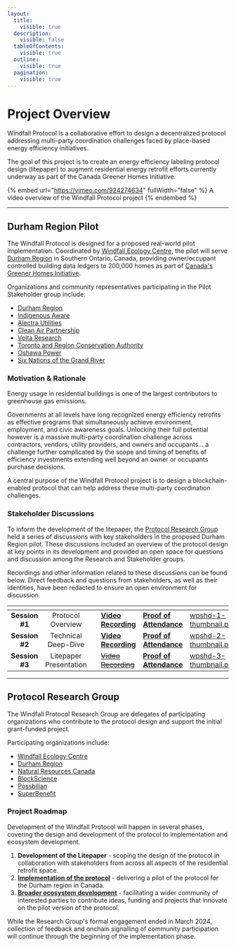 ```yaml
---
layout:
  title:
    visible: true
  description:
    visible: false
  tableOfContents:
    visible: true
  outline:
    visible: true
  pagination:
    visible: true
---
```


# Project Overview

Windfall Protocol is a collaborative effort to design a decentralized protocol addressing multi-party coordination challenges faced by place-based energy efficiency initiatives.

The goal of this project is to create an energy efficiency labeling protocol design (litepaper) to augment residential energy retrofit efforts currently underway as part of the Canada Greener Homes Initiative.

{% embed url="https://vimeo.com/924274634" fullWidth="false" %}
A video overview of the Windfall Protocol project
{% endembed %}

***

## Durham Region Pilot

The Windfall Protocol is designed for a proposed real-world pilot implementation. Coordinated by [Windfall Ecology Centre](https://windfallcentre.ca/), the pilot will serve [Durham Region](https://www.durham.ca/en/index.aspx) in Southern Ontario, Canada, providing owner/occupant controlled building data ledgers to 200,000 homes as part of [Canada's Greener Homes Initiative](https://natural-resources.canada.ca/energy-efficiency/homes/canada-greener-homes-initiative/24831).

Organizations and community representatives participating in the Pilot Stakeholder group include:

* [Durham Region](https://www.durham.ca/en/index.aspx)
* [Indigenous Aware](https://www.indigenousaware.com/)
* [Alectra Utilities](https://alectrautilities.com/)
* [Clean Air Partnership](https://www.cleanairpartnership.org/)
* [Volta Research](https://voltaresearch.org/)
* [Toronto and Region Conservation Authority](https://trca.ca/)
* [Oshawa Power](https://www.oshawapower.ca/)
* [Six Nations of the Grand River](https://www.sixnations.ca/)

### Motivation & Rationale

Energy usage in residential buildings is one of the largest contributors to greenhouse gas emissions.

Governments at all levels have long recognized energy efficiency retrofits as effective programs that simultaneously achieve environment, employment, and civic awareness goals. Unlocking their full potential however is a massive multi-party coordination challenge across contractors, vendors, utility providers, and owners and occupants… a challenge further complicated by the scope and timing of benefits of efficiency investments extending well beyond an owner or occupants purchase decisions.

A central purpose of the Windfall Protocol project is to design a blockchain-enabled protocol that can help address these multi-party coordination challenges.

### Stakeholder Discussions

To inform the development of the litepaper, the [Protocol Research Group](project.md#protocol-research-group) held a series of discussions with key stakeholders in the proposed Durham Region pilot. These discussions included an overview of the protocol design at key points in its development and provided an open space for questions and discussion among the Research and Stakeholder groups.

Recordings and other information related to these discussions can be found below. Direct feedback and questions from stakeholders, as well as their identities, have been redacted to ensure an open environment for discussion.

<table data-view="cards"><thead><tr><th align="center"></th><th align="center"></th><th data-type="content-ref"></th><th></th><th></th><th data-hidden data-card-cover data-type="files"></th><th data-hidden data-card-target data-type="content-ref"></th></tr></thead><tbody><tr><td align="center"><strong>Session #1</strong></td><td align="center">Protocol Overview</td><td></td><td><a href="https://vimeo.com/911712812"><strong>Video Recording</strong></a></td><td><a href="https://poap.gallery/event/167375"><strong>Proof of Attendance</strong></a></td><td><a href=".gitbook/assets/wpshd-1-thumbnail.png">wpshd-1-thumbnail.png</a></td><td><a href="https://lu.ma/g4m2o2wb">https://lu.ma/g4m2o2wb</a></td></tr><tr><td align="center"><strong>Session #2</strong></td><td align="center">Technical Deep-Dive</td><td></td><td><a href="https://vimeo.com/914631253"><strong>Video Recording</strong></a></td><td><a href="https://poap.gallery/event/168306"><strong>Proof of Attendance</strong></a></td><td><a href=".gitbook/assets/wpshd-2-thumbnail.png">wpshd-2-thumbnail.png</a></td><td><a href="https://lu.ma/bipzjjr5">https://lu.ma/bipzjjr5</a></td></tr><tr><td align="center"><strong>Session #3</strong></td><td align="center">Litepaper Presentation</td><td></td><td><a data-footnote-ref href="#user-content-fn-1"><del>Video Recording</del></a></td><td><a href="https://poap.gallery/event/168937"><strong>Proof of Attendance</strong></a></td><td><a href=".gitbook/assets/wpshd-3-thumbnail.png">wpshd-3-thumbnail.png</a></td><td><a href="https://lu.ma/8m55tp6w">https://lu.ma/8m55tp6w</a></td></tr></tbody></table>

***

## Protocol Research Group

The Windfall Protocol Research Group are delegates of participating organizations who contribute to the protocol design and support the initial grant-funded project.

Participating organizations include:

* [Windfall Ecology Centre](https://windfallcentre.ca/)
* [Durham Region](https://www.durham.ca/en/index.aspx)
* [Natural Resources Canada](https://natural-resources.canada.ca/home)
* [BlockScience](https://block.science/)
* [Possbilian](https://possibilian.xyz/)
* [SuperBenefit](https://superbenefit.org/)

### Project Roadmap

Development of the Windfall Protocol will happen in several phases, covering the design and development of the protocol to implementation and ecosystem development.&#x20;

1. **Development of the Litepaper** - scoping the design of the protocol in collaboration with stakeholders from across all aspects of the residential retrofit space.
2. [**Implementation of the protocol**](project.md#durham-region-pilot) - delivering a pilot of the protocol for the Durham region in Canada.
3. [**Broader ecosystem development**](community.md) - facilitating a wider community of interested parties to contribute ideas, funding and projects that innovate on the pilot version of the protocol.

While the Research Group's formal engagement ended in March 2024, collection of feedback and onchain signalling of community participation will continue through the beginning of the implementation phase.

[^1]: No video was recorded for this event due to technical difficulties.
